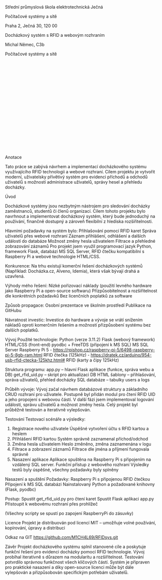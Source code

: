 
Střední průmyslová škola elektrotechnická Ječná 

Počítačové systémy a sítě 

Praha 2, Ječná 30, 120 00 

 

 

 

 

 

 

 
 Docházkový systém s RFID a webovým rozhraním 

 

 

 

 

 

 

 

 
Michal Němec, C3b 

Počítačové systémy a sítě

 

​​ 

​ 

​ 

​ 

​ 

​ 

​ 

​ 

​ 

​​ 

 

Anotace 

Tato práce se zabývá návrhem a implementací docházkového systému využívajícího RFID technologii a webové rozhraní. Cílem projektu je vytvořit moderní, uživatelsky přívětivý systém pro evidenci příchodů a odchodů uživatelů s možností administrace uživatelů, správy hesel a přehledu docházky. 

 

Úvod 

Docházkové systémy jsou nezbytným nástrojem pro sledování docházky zaměstnanců, studentů či členů organizací. Cílem tohoto projektu bylo navrhnout a implementovat docházkový systém, který bude jednoduchý na používání, finančně dostupný a zároveň flexibilní z hlediska rozšiřitelnosti. 

Hlavními požadavky na systém bylo: 
Přihlašování pomocí RFID karet 
Správa uživatelů přes webové rozhraní 
Záznam přihlášení, odhlášení a dalších událostí do databáze 
Možnost změny hesla uživatelem 
Filtrace a přehledné zobrazování záznamů 
Pro projekt jsem využil programovací jazyk Python, framework Flask, databázi MS SQL Server, RFID čtečku kompatibilní s Raspberry Pi a webové technologie HTML/CSS. 

Konkurence: 
Na trhu existují komerční řešení docházkových systémů (Například: Docházka.cz, Alveno, Idemia), která však bývají drahá a uzavřená. 

Výhody mého řešení: 
Nízké pořizovací náklady (použití levného hardware jako Raspberry Pi a open-source softwaru) 
Přizpůsobitelnost a rozšiřitelnost dle konkrétních požadavků 
Bez licenčních poplatků za software 

Způsob propagace: 
Osobní prezentace ve školním prostředí 
Publikace na GitHubu 

Návratnost investic: 
Investice do hardware a vývoje se vrátí snížením nákladů oproti komerčním řešením a možností přizpůsobení systému bez dalších poplatků. 

Vývoj 
Použité technologie: 
Python (verze 3.11.2) 
Flask (webový framework) 
HTML/CSS (front-end) 
pyodbc + FreeTDS (připojení k MS SQL) 
MS SQL Server 
Raspberry Pi 5 - https://rpishop.cz/raspberry-pi-5/6498-raspberry-pi-5-8gb-ram.html 
RFID čtečka (125kHz) - https://dratek.cz/arduino/954-usb-rfid-ctecka-125khz.html# 
RFID (karty a čipy 125kHz) 

Struktura programu: 
app.py – hlavní Flask aplikace (funkce, správa webu a DB) 
get_rfid_uid.py – skript pro aktualizaci DB 
HTML šablony – přihlašování, správa uživatelů, přehled docházky 
SQL databáze – tabulky users a logs 

Průběh vývoje: 
Vývoj začal návrhem databázové struktury a základního CRUD rozhraní pro uživatele. Postupně byl přidán modul pro čtení RFID UID a jeho propojení s webovou částí. V další fázi jsem implementoval logování událostí, správu uživatelů a možnost změny hesla. Celý projekt byl průběžně testován a iterativně vylepšován. 

Testování 
Testovací scénáře a výsledky: 
1. Registrace nového uživatele 
Úspěšné vytvoření účtu s RFID kartou a heslem 
2. Přihlášení RFID kartou 
Systém správně zaznamenal příchod/odchod 
3. Změna hesla uživatelem 
Heslo změněno, změna zaznamenána v logu 
4. Filtrace a zobrazení záznamů 
Filtrace dle jména a příjmení fungovala správně 
5. Nasazení aplikace 
Aplikace spuštěna na Raspberry Pi s připojením na vzdálený SQL server. Funkční přístup z webového rozhraní 
Výsledky testů byly úspěšné, všechny požadavky byly splněny 

Nasazení a spuštění 
Požadavky: 
Raspberry Pi s připojenou RFID čtečkou 
Připojení k MS SQL databázi 
Nainstalovaný Python a požadované knihovny (Flask, pyodbc) 

Postup: 
Spustit get_rfid_uid.py pro čtení karet 
Spustit Flask aplikaci app.py 
Přistoupit k webovému rozhraní přes prohlížeč 

(Všechny scripty se spustí po zapojení RaspberryPi do zásuvky) 

Licence 
Projekt je distribuován pod licencí MIT – umožňuje volné používání, kopírování, úpravy a distribuci 

Odkaz na GIT
https://github.com/M1CH4L69/RFIDsys.git 

Závěr 
Projekt docházkového systému splnil stanovené cíle a poskytuje funkční řešení pro evidenci docházky pomocí RFID technologie. Vývoj probíhal iterativně s důrazem na modularitu a rozšiřitelnost. Testování potvrdilo správnou funkčnost všech klíčových částí. Systém je připraven pro praktické nasazení a díky open-source licenci může být dále vylepšován a přizpůsobován specifickým potřebám uživatelů. 

